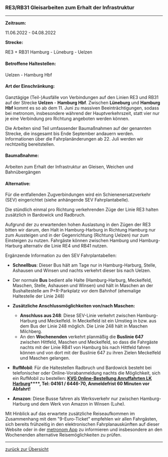 ### RE3/RB31 Gleisarbeiten zum Erhalt der Infrastruktur ###

---

**Zeitraum:**

 11.06.2022 - 04.08.2022

**Strecke:**

 RE3 + RB31 Hamburg - Lüneburg - Uelzen

#### Betroffene Haltestellen: ####

Uelzen - Hamburg Hbf

#### Art der Einschränkung: ####

Ganztägige (Teil-)Ausfälle von Verbindungen auf den Linien RE3 und RB31 auf der Strecke **Uelzen** - **Hamburg Hbf**. Zwischen **Lüneburg** und **Hamburg Hbf** kommt es so ab dem 11. Juni zu massiven Beeinträchtigungen, sodass bei metronom, insbesondere während der Hauptverkehrszeit, statt vier nur je eine Verbindung pro Richtung angeboten werden können.

Die Arbeiten sind Teil umfassender Baumaßnahmen auf der genannten Strecke, die insgesamt bis Ende September andauern werden. Informationen über die Fahrplanänderungen ab 22. Juli werden wir rechtzeitig bereitstellen.

#### Baumaßnahme: ####

Arbeiten zum Erhalt der Infrastruktur an Gleisen, Weichen und Bahnübergängen

#### Alternative: ####

Für die entfallenden Zugverbindungen wird ein Schienenersatzverkehr (SEV) eingerichtet (siehe anhängende SEV Fahrplantabelle).

Die stündlich einmal pro Richtung verkehrenden Züge der Linie RE3 halten zusätzlich in Bardowick und Radbruch.

Aufgrund der zu erwartenden hohen Auslastung in den Zügen der RE3 bitten wir darum, den Halt in Hamburg-Harburg in Richtung Hamburg nur zum Aussteigen und in der Gegenrichtung (Richtung Uelzen) nur zum Einsteigen zu nutzen. Fahrgäste können zwischen Hamburg und Hamburg-Harburg alternativ die Linie RE4 und RB41 nutzen.

Ergänzende Information zu den SEV Fahrplantabellen:

* **Schnellbus**: Dieser Bus hält am Tage nur in Hamburg-Harburg, Stelle, Ashausen und Winsen und nachts verkehrt dieser bis nach Uelzen.
* Der normale **Bus** bedient alle Halte (Hamburg-Harburg, Meckelfeld, Maschen, Stelle, Ashausen und Winsen) und hält in Maschen an der Bushaltestelle am P+R-Parkplatz vor dem Bahnhof (ehemalige Haltestelle der Linie 248)

* **Zusätzliche Anschlussmöglichkeiten von/nach Maschen:**
  * **Anschluss aus 248**: Diese SEV-Linie verkehrt zwischen Hamburg-Harburg und Meckelfeld. In Meckelfeld ist ein Umstieg in bzw. aus dem Bus der Linie 248 möglich. Die Linie 248 hält in Maschen Milchberg.
  * An den **Wochenenden** verkehrt planmäßig die **Buslinie 647** zwischen Hittfeld, Maschen und Meckelfeld, so dass die Fahrgäste nachts mit der Linie RB41 von Hamburg bis nach Hittfeld fahren können und von dort mit der Buslinie 647 zu ihren Zielen Meckelfeld und Maschen gelangen.

* **RufMobil**: Für die Haltestellen Radbruch und Bardowick besteht bei telefonischer oder Online-Vorabanmeldung nachts die Möglichkeit, sich ein RufMobil zu bestellen: **[KVG Online-Bestellung Anruffahrten LK Harburg](https://www.kvg-bus.de/fahrplaene/landkreis-harburg/bedarfsorientierter-verkehr/online-bestellung-anruffahrten-lk-harburg/)****, Tel: 04161 / 6446-70, Anmeldefrist 60 Minuten vor Abfahrt!**
* **Amazon**: Diese Busse fahren als Werksverkehr nur zwischen Hamburg-Harburg und dem Werk von Amazon in Winsen (Luhe).

Mit Hinblick auf das erwartete zusätzliche Reiseaufkommen im Zusammenhang mit dem "9-Euro-Ticket" empfehlen wir allen Fahrgästen, sich bereits frühzeitig in den elektronischen Fahrplanauskünften auf dieser Website oder in der [metronom App](https://www.der-metronom.de/fahrplan/mein-metronom-app/) zu informieren und insbesondere an den Wochenenden alternative Reisemöglichkeiten zu prüfen.

---
[zurück zur Übersicht](https://www.der-metronom.de/fahrplan/baustellen-uebersicht/#route-1375)
